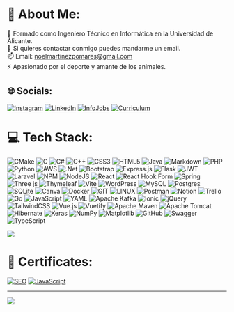 # 💫 About Me:
🌱 Formado como Ingeniero Técnico en Informática en la Universidad de Alicante.<br>💬 Si quieres contactar conmigo puedes mandarme un email.<br>📫 Email: noelmartinezpomares@gmail.com<br>⚡ Apasionado por el deporte y amante de los animales.

## 🌐 Socials:
[![Instagram](https://img.shields.io/badge/Instagram-%23E4405F.svg?logo=Instagram&logoColor=white)](https://instagram.com/noelmartinnez) [![LinkedIn](https://img.shields.io/badge/LinkedIn-%230077B5.svg?logo=linkedin&logoColor=white)](https://linkedin.com/in/noel-martinez-5a6703230) [![InfoJobs](https://img.shields.io/badge/InfoJobs-%230077B5.svg?logo=InfoJobs&logoColor=white)](https://www.infojobs.net/candidate/cv/view/index.xhtml?dgv=2072063760411407905) [![Curriculum](https://img.shields.io/badge/Curriculum-%234EA94B.svg)](https://drive.google.com/file/d/18bB55rq6mSFvALVaU8Z3Cwpjxk0aDFrY/view?usp=sharing)


# 💻 Tech Stack:
![CMake](https://img.shields.io/badge/CMake-%23008FBA.svg?style=for-the-badge&logo=cmake&logoColor=white) ![C](https://img.shields.io/badge/c-%2300599C.svg?style=for-the-badge&logo=c&logoColor=white) ![C#](https://img.shields.io/badge/c%23-%23239120.svg?style=for-the-badge&logo=c-sharp&logoColor=white) ![C++](https://img.shields.io/badge/c++-%2300599C.svg?style=for-the-badge&logo=c%2B%2B&logoColor=white) ![CSS3](https://img.shields.io/badge/css3-%231572B6.svg?style=for-the-badge&logo=css3&logoColor=white) ![HTML5](https://img.shields.io/badge/html5-%23E34F26.svg?style=for-the-badge&logo=html5&logoColor=white) ![Java](https://img.shields.io/badge/java-%23ED8B00.svg?style=for-the-badge&logo=openjdk&logoColor=white) ![Markdown](https://img.shields.io/badge/markdown-%23000000.svg?style=for-the-badge&logo=markdown&logoColor=white) ![PHP](https://img.shields.io/badge/php-%23777BB4.svg?style=for-the-badge&logo=php&logoColor=white) ![Python](https://img.shields.io/badge/python-3670A0?style=for-the-badge&logo=python&logoColor=ffdd54) ![AWS](https://img.shields.io/badge/AWS-%23FF9900.svg?style=for-the-badge&logo=amazon-aws&logoColor=white) ![.Net](https://img.shields.io/badge/.NET-5C2D91?style=for-the-badge&logo=.net&logoColor=white) ![Bootstrap](https://img.shields.io/badge/bootstrap-%238511FA.svg?style=for-the-badge&logo=bootstrap&logoColor=white) ![Express.js](https://img.shields.io/badge/express.js-%23404d59.svg?style=for-the-badge&logo=express&logoColor=%2361DAFB) ![Flask](https://img.shields.io/badge/flask-%23000.svg?style=for-the-badge&logo=flask&logoColor=white) ![JWT](https://img.shields.io/badge/JWT-black?style=for-the-badge&logo=JSON%20web%20tokens) ![Laravel](https://img.shields.io/badge/laravel-%23FF2D20.svg?style=for-the-badge&logo=laravel&logoColor=white) ![NPM](https://img.shields.io/badge/NPM-%23CB3837.svg?style=for-the-badge&logo=npm&logoColor=white) ![NodeJS](https://img.shields.io/badge/node.js-6DA55F?style=for-the-badge&logo=node.js&logoColor=white) ![React](https://img.shields.io/badge/react-%2320232a.svg?style=for-the-badge&logo=react&logoColor=%2361DAFB) ![React Hook Form](https://img.shields.io/badge/React%20Hook%20Form-%23EC5990.svg?style=for-the-badge&logo=reacthookform&logoColor=white) ![Spring](https://img.shields.io/badge/spring-%236DB33F.svg?style=for-the-badge&logo=spring&logoColor=white) ![Three js](https://img.shields.io/badge/threejs-black?style=for-the-badge&logo=three.js&logoColor=white) ![Thymeleaf](https://img.shields.io/badge/Thymeleaf-%23005C0F.svg?style=for-the-badge&logo=Thymeleaf&logoColor=white) ![Vite](https://img.shields.io/badge/vite-%23646CFF.svg?style=for-the-badge&logo=vite&logoColor=white) ![WordPress](https://img.shields.io/badge/WordPress-%23117AC9.svg?style=for-the-badge&logo=WordPress&logoColor=white) ![MySQL](https://img.shields.io/badge/mysql-%2300000f.svg?style=for-the-badge&logo=mysql&logoColor=white) ![Postgres](https://img.shields.io/badge/postgres-%23316192.svg?style=for-the-badge&logo=postgresql&logoColor=white) ![SQLite](https://img.shields.io/badge/sqlite-%2307405e.svg?style=for-the-badge&logo=sqlite&logoColor=white) ![Canva](https://img.shields.io/badge/Canva-%2300C4CC.svg?style=for-the-badge&logo=Canva&logoColor=white) ![Docker](https://img.shields.io/badge/docker-%230db7ed.svg?style=for-the-badge&logo=docker&logoColor=white) ![GIT](https://img.shields.io/badge/Git-fc6d26?style=for-the-badge&logo=git&logoColor=white) ![LINUX](https://img.shields.io/badge/Linux-FCC624?style=for-the-badge&logo=linux&logoColor=black) ![Postman](https://img.shields.io/badge/Postman-FF6C37?style=for-the-badge&logo=postman&logoColor=white) ![Notion](https://img.shields.io/badge/Notion-%23000000.svg?style=for-the-badge&logo=notion&logoColor=white) ![Trello](https://img.shields.io/badge/Trello-%23026AA7.svg?style=for-the-badge&logo=Trello&logoColor=white)
![Go](https://img.shields.io/badge/go-%2300ADD8.svg?style=for-the-badge&logo=go&logoColor=white) ![JavaScript](https://img.shields.io/badge/javascript-%23323330.svg?style=for-the-badge&logo=javascript&logoColor=%23F7DF1E) ![YAML](https://img.shields.io/badge/yaml-%23ffffff.svg?style=for-the-badge&logo=yaml&logoColor=151515) ![Apache Kafka](https://img.shields.io/badge/Apache%20Kafka-000?style=for-the-badge&logo=apachekafka) ![Ionic](https://img.shields.io/badge/Ionic-%233880FF.svg?style=for-the-badge&logo=Ionic&logoColor=white) ![jQuery](https://img.shields.io/badge/jquery-%230769AD.svg?style=for-the-badge&logo=jquery&logoColor=white) ![TailwindCSS](https://img.shields.io/badge/tailwindcss-%2338B2AC.svg?style=for-the-badge&logo=tailwind-css&logoColor=white) ![Vue.js](https://img.shields.io/badge/vue.js-%2335495e.svg?style=for-the-badge&logo=vuedotjs&logoColor=%234FC08D) ![Vuetify](https://img.shields.io/badge/Vuetify-1867C0?style=for-the-badge&logo=vuetify&logoColor=AEDDFF) ![Apache Maven](https://img.shields.io/badge/Apache%20Maven-C71A36?style=for-the-badge&logo=Apache%20Maven&logoColor=white) ![Apache Tomcat](https://img.shields.io/badge/apache%20tomcat-%23F8DC75.svg?style=for-the-badge&logo=apache-tomcat&logoColor=black) ![Hibernate](https://img.shields.io/badge/Hibernate-59666C?style=for-the-badge&logo=Hibernate&logoColor=white) ![Keras](https://img.shields.io/badge/Keras-%23D00000.svg?style=for-the-badge&logo=Keras&logoColor=white) ![NumPy](https://img.shields.io/badge/numpy-%23013243.svg?style=for-the-badge&logo=numpy&logoColor=white) ![Matplotlib](https://img.shields.io/badge/Matplotlib-%23ffffff.svg?style=for-the-badge&logo=Matplotlib&logoColor=black) ![GitHub](https://img.shields.io/badge/github-%23121011.svg?style=for-the-badge&logo=github&logoColor=white) ![Swagger](https://img.shields.io/badge/-Swagger-%23Clojure?style=for-the-badge&logo=swagger&logoColor=white) ![TypeScript](https://img.shields.io/badge/typescript-%23007ACC.svg?style=for-the-badge&logo=typescript&logoColor=white)

![](https://github-readme-stats.vercel.app/api/top-langs/?username=noelmartinnez&theme=dark&hide_border=true&include_all_commits=false&count_private=false&layout=compact)


# 📄 Certificates:
[![SEO](https://img.shields.io/badge/SEO-%234EA94B.svg?style=for-the-badge)](https://drive.google.com/file/d/1CrLxogiIgwwyfJIJra0Ox_7yqM7Jorux/view?usp=sharing) [![JavaScript](https://img.shields.io/badge/JavaScript-%234EA94B.svg?style=for-the-badge)](
https://app.edutin.com/verify/9367931)

---
[![](https://visitcount.itsvg.in/api?id=noelmartinnez&icon=1&color=3)](https://visitcount.itsvg.in)

<!-- Proudly created with GPRM ( https://gprm.itsvg.in ) -->
